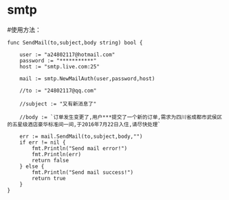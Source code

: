 # smtp

#使用方法：

    func SendMail(to,subject,body string) bool {
    
        user := "a24802117@hotmail.com"
        password := "***********"
        host := "smtp.live.com:25"
    
        mail := smtp.NewMailAuth(user,password,host)
    
        //to := "24802117@qq.com"
    
        //subject := "又有新消息了"
    
        //body := `订单发生变更了,用户***提交了一个新的订单,需求为四川省成都市武侯区的五星级酒店豪华标准间一间,于2016年7月22日入住,请尽快处理`
    
        err := mail.SendMail(to,subject,body,"")
        if err != nil {
            fmt.Println("Send mail error!")
            fmt.Println(err)
            return false
        } else {
            fmt.Println("Send mail success!")
            return true
        }
    }